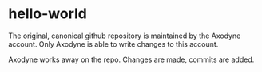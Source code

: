 # hello-world

The original, canonical github repository is maintained by the Axodyne account. Only Axodyne is able to write changes to this account.

Axodyne works away on the repo. Changes are made, commits are added.
